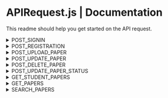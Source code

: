 # APIRequest.js | Documentation

This readme should help you get started on the API request.

<details>
<summary>POST_SIGNIN</summary>
 <br/>
 
**POST Paramaters:**

 - username
 - password
    
This constant stores the URL used for making POST requests to authenticate users during the sign-in process.

When signing in successfully, the following JSON data is the expected result.

```bash
{
    "is-success": true,         // Indicates whether the sign-in was successful (true/false).
    "user-profile": {
        "id": 1,                 // User's ID in the database, used for transactions.
        "id-number": 12345678,   // Student or faculty ID number. For students, this is required. The format depends on the backend and is displayed as is in the UI.
        "user-type": "student",  // Type of user: "faculty" or "student". Used for routing on faculty and student home pages.
        "first-name": "Bruce",   // User's first name.
        "last-name": "Wayne",    // User's last name.
        "email": "batman@dc.com" // User's email address.
    },
    "message": null              // Expected to be null when sign-in is successful.
}

```

When signing in failed, the following JSON data is the expected result.

```bash
{
    "is-success": false,
    "user-profile": null,           // Expected to be null when unsuccessful.
    "message": "The error message"  // The error message. Please ensure simplicity and clarity.
}

```

</details>
<details>
<summary>POST_REGISTRATION</summary>
<br/>
 
**POST Paramaters:**

 - usertype - 'student' or 'faculty'. Take note that this is all in lowercase.
 - idnumber - Optional for faculty, required for student.
 - firstname
 - lastname
 - username
 - password
   
This constant stores the URL used for making POST requests to register a user account.

When registration is successfull, the following JSON data is the expected result. The expected result is similar when signing in.

```bash
{
    "is-success": true,         // Indicates whether the sign-in was successful (true/false).
    "user-profile": {
        "id": 1,                 // User's ID in the database, used for transactions.
        "id-number": 12345678,   // Student or faculty ID number. For students, this is required. The format depends on the backend and is displayed as is in the UI.
        "user-type": "student",  // Type of user: "faculty" or "student". Used for routing on faculty and student home pages.
        "first-name": "Bruce",   // User's first name.
        "last-name": "Wayne",    // User's last name.
        "email": "batman@dc.com" // User's email address.
    },
    "message": null              // Expected to be null when sign-in is successful.
}

```

When registration is failed, the following JSON data is the expected result. The expected result is also similar when signing in.

```bash
{
    "is-success": false,
    "user-profile": null,           // Expected to be null when unsuccessful.
    "message": "The error message"  // The error message. Please ensure simplicity and clarity.
}

```

</details>
<details>
<summary>POST_UPLOAD_PAPER</summary>
<br/>
 
**POST Paramaters:**

 - userid - The user id of student in database. Take note that this is not the ID Number of the student.
 - title 
 - abstract
 - authors - Take note that this is string separated by commas. Backend should be the one to split and process this data.
 - keywords - Take note that this is string separated by commas. Backend should be the one to split and process this data.
 - pdf - Ignore this for now, do not process this.
   
This constant stores the URL used for making POST requests to upload the paper of student for approval.

When upload is successfull, the following JSON data is the expected result. 

```bash
{
  "is-success": true,
  "message": null, //error message is expected to be null if succesfull.
  "user-paper": {
    "id": 13,
    "image-url": "", // leave this empty for now.
    "title": "The PageRank citation ranking: Bringing order to the web",
    "authors": [
      { "user-id": 5, "name": "PLOS ONE" },
      { "user-id": 5, "name": "PLOS ONE" },
      //other author here...
    ],
    "date-published": "1999-01-29", //The current date in this format.
    "rates": 0,
    "likes": 0,
    "views": 0,
    "status": "pending", //This should be pending as always after uploading the paper.
    "keywords": [
      {"id": 1, "name": "PageRank"},
      {"id": 2, "name": "Google Search Algorithm"},
      //other keywords here...
    ],
    "abstract": "The abstract of this paper."
  }
}

```

When upload is failed, the following JSON data is the expected result. 

```bash
{
    "is-success": false,
    "user-paper": null,           // Expected to be null when unsuccessful.
    "message": "The error message"  // The error message. Please ensure simplicity and clarity.
}

```

</details>

<details>
<summary>POST_UPDATE_PAPER</summary>
<br/>
 
**POST Paramaters:**

 - paperid - The id of the paper in database.
 - title 
 - abstract
 - authors - Take note that this is string separated by commas. Backend should be the one to split and process this data.
 - keywords - Take note that this is string separated by commas. Backend should be the one to split and process this data.
   
This constant stores the URL used for making POST requests to update the content of the paper of student.

When update is successfull, the following JSON data is the expected result.  Note that the result is similar to POST_UPLOAD_PAPER.

```bash
{
  "is-success": true,
  "message": null, //error message is expected to be null if succesfull.
  "user-paper": {
    "id": 13,
    "image-url": "", // leave this empty for now.
    "title": "The PageRank citation ranking: Bringing order to the web",
    "authors": [
      { "user-id": 5, "name": "PLOS ONE" },
      { "user-id": 5, "name": "PLOS ONE" },
      //other author here...
    ],
    "date-published": "1999-01-29", 
    "rates": 0,
    "likes": 0,
    "views": 0,
    "status": "pending", 
    "keywords": [
      {"id": 1, "name": "PageRank"},
      {"id": 2, "name": "Google Search Algorithm"},
      //other keywords here...
    ],
    "abstract": "The abstract of this paper."
  }
}

```

When update is failed, the following JSON data is the expected result. Note that the result is similar to POST_UPLOAD_PAPER.

```bash
{
    "is-success": false,
    "user-paper": null,           // Expected to be null when unsuccessful.
    "message": "The error message"  // The error message. Please ensure simplicity and clarity.
}

```

</details>

<details>
<summary>POST_DELETE_PAPER</summary>
<br/>
 
**POST Paramaters:**

 - paperid - The id of the paper in database.
   
This constant stores the URL used for making POST requests to delete the paper of student.

When delete is successfull, the following JSON data is the expected result. 

```bash
{
    "is-success": true,
    "message": null //message is expected to be null on success.
}

```

When deleting paper failed, the following JSON data is the expected result. 

```bash
{
    "is-success": false,
    "message": "The error message"  // The error message. Please ensure simplicity and clarity.
}

```

</details>

<details>
<summary>POST_UPDATE_PAPER_STATUS</summary>
<br/>
 
**POST Paramaters:**

 - paperid - The id of the paper in database.
 - status - The status of the paper ('pending', 'approved', 'declined').
   
This constant stores the URL used for making POST requests to update the status of the paper of student.

When update of status is successfull, the following JSON data is the expected result. 

```bash
{
    "is-success": true,
    "message": null //message is expected to be null on success.
}

```

When updating the status of paper failed, the following JSON data is the expected result. 

```bash
{
    "is-success": false,
    "message": "The error message"  // The error message. Please ensure simplicity and clarity.
}

```

</details>

<details>
<summary>GET_STUDENT_PAPERS</summary>
<br/>
 
**POST Paramaters:**

 - userid - The id of the user in database.
   
This constant stores the URL used for making POST requests to retrieve all the paper of specific student.

When fetching is successfull, the following JSON data is the expected result. 

```bash
{
  "is-success": true,
  "message": null,
  "user-papers": [
    {
      "id": 1,
      "image-url": "", //leave this empty for now.
      "title": "Public Availability of Published Research Data in High-Impact Journals",
      "authors": [
        { "user-id": 1, "name": "Alawi A. Alsheikh-Ali" },
        { "user-id": 2, "name": "Waqas Qureshi" },
        //other authors...
      ],
      "date-published": "2011-09-07",
      "rates": 4.5,
      "likes": 200,
      "views": 1111,
      "status": "approved",
      "keywords": [
        {"id": 1, "name": "Research Data"},
        //other keywords...
      ],
      "abstract": "This abstract of this paper"
    },
    {
      "id": 2,
      "image-url": "", //leave this empty for now.
      "title": "Data Availability",
      "authors": [
        { "user-id": 5, "name": "PLOS ONE" }
        //other authors...
      ],
      "date-published": "2021-08-04",
      "rates": 4.7,
      "likes": 150,
      "views": 3400,
      "status": "approved",
      "keywords": [
        {"id": 6, "name": "Data Availability"},
        {"id": 7, "name": "Open Data"},
        //other keywords...
      ],
      "abstract": "The abstract of this paper"
    }
    //other papers here...
  ]
}

```

When fetching failed, the following JSON data is the expected result. 

```bash
{
    "is-success": false,
    "user-papers": null,             // Expected to be null when unsuccessful.
    "message": "The error message"  // The error message. Please ensure simplicity and clarity.
}

```

</details>

<details>
<summary>GET_PAPERS</summary>
<br/>
 
**POST Paramaters:**

 - quantity - The quantity of papers to be fetch.
 - sortby - Not sure how to utilize this for now. Sort the result into the latest uppload based on date for now. 
 - status - The status of papers to be retrieve ('pending', 'approved', 'declined')
   
This constant stores the URL used for making POST requests to retrieve papers based on the number of quantity and its status.

When fetching is successfull, the following JSON data is the expected result. 

```bash
{
  "is-success": true,
  "message": null,
  "user-papers": [
    {
      "id": 1,
      "image-url": "", //leave this empty for now.
      "title": "Public Availability of Published Research Data in High-Impact Journals",
      "authors": [
        { "user-id": 1, "name": "Alawi A. Alsheikh-Ali" },
        { "user-id": 2, "name": "Waqas Qureshi" },
        //other authors...
      ],
      "date-published": "2011-09-07",
      "rates": 4.5,
      "likes": 200,
      "views": 1111,
      "status": "approved",
      "keywords": [
        {"id": 1, "name": "Research Data"},
        //other keywords...
      ],
      "abstract": "This abstract of this paper"
    },
    {
      "id": 2,
      "image-url": "", //leave this empty for now.
      "title": "Data Availability",
      "authors": [
        { "user-id": 5, "name": "PLOS ONE" }
        //other authors...
      ],
      "date-published": "2021-08-04",
      "rates": 4.7,
      "likes": 150,
      "views": 3400,
      "status": "approved",
      "keywords": [
        {"id": 6, "name": "Data Availability"},
        {"id": 7, "name": "Open Data"},
        //other keywords...
      ],
      "abstract": "The abstract of this paper"
    }
    //other papers here...
  ]
}

```

When fetching failed, the following JSON data is the expected result. 

```bash
{
    "is-success": false,
    "user-papers": null,             // Expected to be null when unsuccessful.
    "message": "The error message"  // The error message. Please ensure simplicity and clarity.
}

```

</details>

<details>
<summary>SEARCH_PAPERS</summary>
<br/>
 
**POST Paramaters:**

 - query - The string to search. This could be a title, abstract, keywords, and authors. Backend should look into these four entity.
 - status - The status of papers to be search ('pending', 'approved', 'declined')
 - filter - now sure how to utilize this for now. ignore this for now.
   
This constant stores the URL used for making POST requests to search for papers based on the query and its status.

When fetching is successfull, the following JSON data is the expected result. 

```bash
{
  "is-success": true,
  "message": null,
  "user-papers": [
    {
      "id": 1,
      "image-url": "", //leave this empty for now.
      "title": "Public Availability of Published Research Data in High-Impact Journals",
      "authors": [
        { "user-id": 1, "name": "Alawi A. Alsheikh-Ali" },
        { "user-id": 2, "name": "Waqas Qureshi" },
        //other authors...
      ],
      "date-published": "2011-09-07",
      "rates": 4.5,
      "likes": 200,
      "views": 1111,
      "status": "approved",
      "keywords": [
        {"id": 1, "name": "Research Data"},
        //other keywords...
      ],
      "abstract": "This abstract of this paper"
    },
    {
      "id": 2,
      "image-url": "", //leave this empty for now.
      "title": "Data Availability",
      "authors": [
        { "user-id": 5, "name": "PLOS ONE" }
        //other authors...
      ],
      "date-published": "2021-08-04",
      "rates": 4.7,
      "likes": 150,
      "views": 3400,
      "status": "approved",
      "keywords": [
        {"id": 6, "name": "Data Availability"},
        {"id": 7, "name": "Open Data"},
        //other keywords...
      ],
      "abstract": "The abstract of this paper"
    }
    //other papers here...
  ]
}

```

When fetching failed, the following JSON data is the expected result. 

```bash
{
    "is-success": false,
    "user-papers": null,             // Expected to be null when unsuccessful.
    "message": "The error message"  // The error message. Please ensure simplicity and clarity.
}

```

</details>


